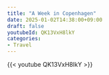 ```yaml
---
title: "A Week in Copenhagen"
date: 2025-01-02T14:38:00+09:00
draft: false
youtubeId: QK13VxH8lkY
categories:
- Travel
---
```


{{< youtube QK13VxH8lkY >}}